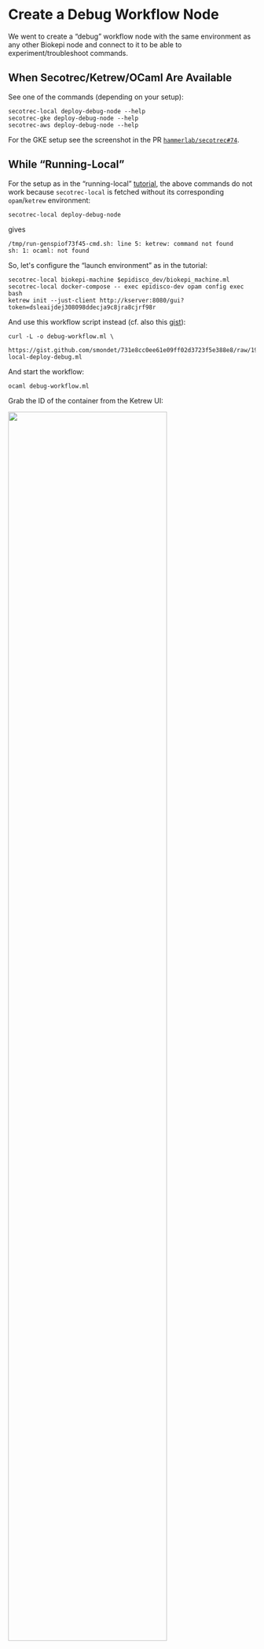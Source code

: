 Create a Debug Workflow Node
============================

We went to create a “debug” workflow node with the same environment as any other
Biokepi node and connect to it to be able to experiment/troubleshoot commands.

When Secotrec/Ketrew/OCaml Are Available
----------------------------------------

See one of the commands (depending on your setup):

    secotrec-local deploy-debug-node --help
    secotrec-gke deploy-debug-node --help
    secotrec-aws deploy-debug-node --help

For the GKE setup see the screenshot in the
PR [`hammerlab/secotrec#74`](https://github.com/hammerlab/secotrec/pull/74).

While “Running-Local”
---------------------

For the setup as in the “running-local” [tutorial](./doc/running-local.md), the
above commands do not work because `secotrec-local` is fetched without its
corresponding `opam`/`ketrew` environment:

    secotrec-local deploy-debug-node

gives

```
/tmp/run-genspiof73f45-cmd.sh: line 5: ketrew: command not found
sh: 1: ocaml: not found
```

So, let's configure the “launch environment” as in the tutorial:

    secotrec-local biokepi-machine $epidisco_dev/biokepi_machine.ml
    secotrec-local docker-compose -- exec epidisco-dev opam config exec bash
    ketrew init --just-client http://kserver:8080/gui?token=dsleaijdej308098ddecja9c8jra8cjrf98r


And use this workflow script instead (cf. also
this [gist](https://gist.github.com/731e8cc0ee61e09ff02d3723f5e388e8)):

    curl -L -o debug-workflow.ml \
      https://gist.github.com/smondet/731e8cc0ee61e09ff02d3723f5e388e8/raw/19a9641a1d22d473d8bca41ca1745abf9f29429a/wobi-local-deploy-debug.ml

And start the workflow:

    ocaml debug-workflow.ml

Grab the ID of the container from the Ketrew UI:

<div><a href="https://user-images.githubusercontent.com/617111/29187914-58bdcbbe-7ddf-11e7-88ce-9c5581a4b624.gif"><img
 width="80%"
  src="https://user-images.githubusercontent.com/617111/29187914-58bdcbbe-7ddf-11e7-88ce-9c5581a4b624.gif"
></a></div>

Or using the TextUI from inside the container:

<div><a href="https://user-images.githubusercontent.com/617111/29188917-b2a49fa6-7de2-11e7-9e37-d613abe00c83.gif"><img
 width="80%"
  src="https://user-images.githubusercontent.com/617111/29188917-b2a49fa6-7de2-11e7-9e37-d613abe00c83.gif"
></a></div>

Then you need to `exit` the *launch-countainer*:

    exit

you can now use the container ID to “join” the workflow-node:

    docker exec -it 'f0fe431d-4874-5220-bbbe-8e789ea8bd67' bash

And you are now in a container, see:

```
 $ whoami
biokepi
 $ java -version
java version "1.8.0_131"
Java(TM) SE Runtime Environment (build 1.8.0_131-b11)
Java HotSpot(TM) 64-Bit Server VM (build 25.131-b11, mixed mode)
```
